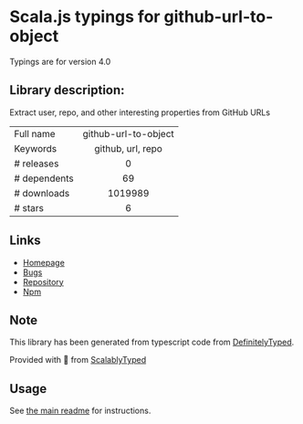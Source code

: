 
# Scala.js typings for github-url-to-object

Typings are for version 4.0

## Library description:
Extract user, repo, and other interesting properties from GitHub URLs

|                    |                 |
| ------------------ | :-------------: |
| Full name          | github-url-to-object |
| Keywords           | github, url, repo |
| # releases         | 0 |
| # dependents       | 69 |
| # downloads        | 1019989 |
| # stars            | 6 |

## Links
- [Homepage](https://github.com/zeke/github-url-to-object#readme)
- [Bugs](https://github.com/zeke/github-url-to-object/issues)
- [Repository](https://github.com/zeke/github-url-to-object)
- [Npm](https://www.npmjs.com/package/github-url-to-object)
    


## Note
This library has been generated from typescript code from [DefinitelyTyped](https://definitelytyped.org).

Provided with :purple_heart: from [ScalablyTyped](https://github.com/oyvindberg/ScalablyTyped)

## Usage
See [the main readme](../../readme.md) for instructions.


